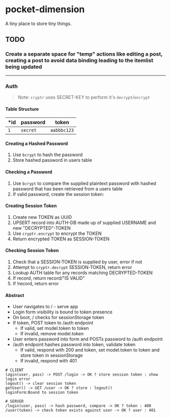 # pocket-dimension

A tiny place to store tiny things.

## TODO

### Create a separate space for "temp" actions like editing a post, creating a post to avoid data binding leading to the itemlist being updated

---

### Auth

> Note: `cryptr` uses SECRET-KEY to perform it's `decrypt`/`encrypt`

#### Table Structure

| *id | password | token       |
| --- | -------- | ----------- |
| `1` | `secret` | `aabbbc123` |

#### Creating a Hashed Password

1. Use `bcrypt` to hash the password
2. Store hashed password in users table

#### Checking a Password

1. Use `bcrypt` to compare the supplied plaintext password with hashed password that has been retrieved from a users table
2. If valid password, create the session token:

#### Creating Session Token

1. Create new TOKEN as UUID
2. UPSERT record into AUTH-DB made up of supplied USERNAME and new "DECRYPTED"-TOKEN
3. Use `cryptr.encrypt` to encrypt the TOKEN
4. Return encrypted TOKEN as SESSION-TOKEN

#### Checking Session Token

1. Check that a SESSION-TOKEN is supplied by user, error if not
2. Attempt to `cryptr.decrypt` SESSION-TOKEN, return error
3. Lookup AUTH table for any records matching DECRYPTED-TOKEN
4. If record, return record/"IS VALID"
5. If !record, return error

#### Abstract

- User navigates to / - serve app
- Login form visibility is bound to token presence
- On boot, / checks for sessionStorage token
- If token, POST token to /auth endpoint
  - If valid, set model.token to token
  - If invalid, remove model.token
- User enters password into form and POSTs password to /auth endpoint
- /auth endpoint hashes password into token, validate token
  - If valid, respond with 200 and token, set model.token to token and store token in sessionStorage
  - If invalid, respond with 401

```
# CLIENT
login(user, pass) -> POST /login -> OK ? store session token : show login error
logout() -> clear session token
getUser() -> GET /user -> OK ? store : logout()
loginForm:Bound to session token

# SERVER
/login(user, pass) -> hash password, compare -> OK ? token : 400
/user(token) -> check token exists against user -> OK ? user : 401
```
